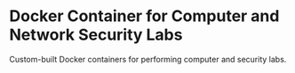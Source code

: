 # Docker Container for Computer and Network Security Labs
Custom-built Docker containers for performing computer and security labs.
